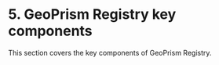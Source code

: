 # 5. GeoPrism Registry key components

This section covers the key components of GeoPrism Registry.
